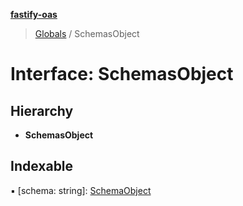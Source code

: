 **[fastify-oas](../README.md)**

> [Globals](../README.md) / SchemasObject

# Interface: SchemasObject

## Hierarchy

* **SchemasObject**

## Indexable

▪ [schema: string]: [SchemaObject](schemaobject.md)
